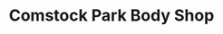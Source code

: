 ---
title: "Comstock Park Body Shop"
url: /comstock-park/comstock-park-body-shop/
shop: Autowerkstatt
---